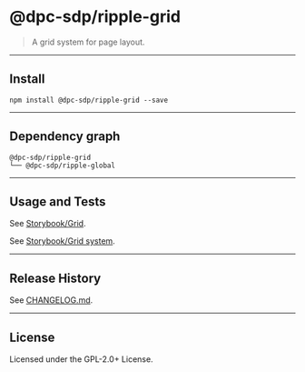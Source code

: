 # @dpc-sdp/ripple-grid

> A grid system for page layout.

--------------------------------------------------------------------------------

## Install

```shell
npm install @dpc-sdp/ripple-grid --save
```

--------------------------------------------------------------------------------

## Dependency graph

```shell
@dpc-sdp/ripple-grid
└── @dpc-sdp/ripple-global
```

--------------------------------------------------------------------------------

## Usage and Tests

See [Storybook/Grid](https://storybook-ripple-master.lagoon.vicsdp.amazee.io/?selectedKind=Atoms/Layout&selectedStory=Grid).

See [Storybook/Grid system](https://storybook-ripple-master.lagoon.vicsdp.amazee.io/?selectedKind=Atoms/Layout&selectedStory=Grid%20system).

--------------------------------------------------------------------------------

## Release History

See [CHANGELOG.md](./CHANGELOG.md).

--------------------------------------------------------------------------------

## License

Licensed under the GPL-2.0+ License.
